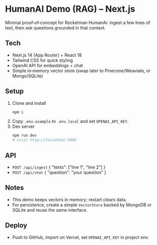 # HumanAI Demo (RAG) – Next.js

Minimal proof‑of‑concept for Rocketman HumanAi: ingest a few lines of text, then ask questions grounded in that context.

## Tech
- Next.js 14 (App Router) + React 18
- Tailwind CSS for quick styling
- OpenAI API for embeddings + chat
- Simple in‑memory vector store (swap later to Pinecone/Weaviate, or Mongo/SQLite)

## Setup
1. Clone and install
   ```bash
   npm i
   ```
2. Copy `.env.example` to `.env.local` and set `OPENAI_API_KEY`.
3. Dev server
   ```bash
   npm run dev
   # visit http://localhost:3000
   ```

## API
- `POST /api/ingest`  { "texts": ["line 1", "line 2"] }
- `POST /api/chat`    { "question": "your question" }

## Notes
- This demo keeps vectors in memory; restart clears data.
- For persistence, create a simple `VectorStore` backed by MongoDB or SQLite and reuse the same interface.

## Deploy
- Push to GitHub, import on Vercel, set `OPENAI_API_KEY` in project env.
